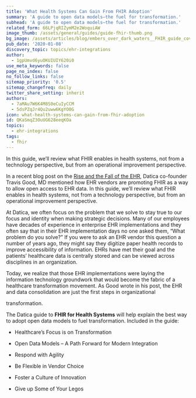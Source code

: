 ```yaml
---
title: 'What Health Systems Can Gain From FHIR Adoption'
summary: 'A guide to open data models—the fuel for transformation.'
subhead: 'A guide to open data models—the fuel for transformation.'
related_form: 66LPjqRIZymM2e2WoquiAW
image_thumb: /assets/general/guides/guide-fhir-thumb.png
bg_image: /assets/articles/blog/embers_over_dark_waters__FHIR_guide_cover_.jpg
pub_date: '2020-01-08'
discovery_topic: topics/ehr-integrations
author:
  - 1gpUmvd6yuOKUIUIY620i0
use_meta_keywords: false
page_no_index: false
no_follow_links: false
sitemap_priority: '0.5'
sitemap_changefreq: daily
twitter_share_setting: inherit
authors:
  - 7aMAu7W6K4M8S0eCuIyCCM
  - 5dsPZqJr4Qu2uww6KgYO0G
icon: what-health-systems-can-gain-from-fhir-adoption
id: QKaSmqZ3OuUG628eeqKOa
topics:
  - ehr-integrations
tags:
  - fhir
---
```

In this guide, we’ll review what FHIR enables in health systems, not from a technology perspective, but from an operational improvement perspective.

In a recent blog post on the [Rise and the Fall of the
EHR](/blog/2017-healthcare-trends-part-three-the-rise-and-fall-of-the-ehr/),
Datica co-founder Travis Good, MD mentioned how EHR vendors are promoting FHIR
as a way to allow open access to EHR data. In this guide, we’ll review what
FHIR enables in health systems, not from a technology perspective, but from an
operational improvement perspective.


At Datica, we often focus on the problem that we solve to stay true to our
focus and identity when making strategic decisions. Many of our employees have
decades of experience in enterprise EHR implementations and they often say
that in their EHR implementation days no one asked them, “What problem do you
solve?” If you were to ask an EHR vendor this question a number of years ago,
they might say they digitize paper health records to improve accessibility of
information. EHRs have met their goal and the patients’ healthcare data is
centrally stored and can be viewed across disciplines in an organization.


Today, we realize that those EHR implementations were laying the information
technology groundwork that would become the fabric of a healthcare
transformation movement. As Good wrote in his post, the EHR and data
consolidation are just the first steps in organizational

transformation. 


The Datica guide to __FHIR for Health Systems__ will help explain the best way
to adopt open data models to fuel transformation. Included in the guide:


- Healthcare’s Focus is on Transformation

- Open Data Models – A Path Forward for Modern Integration

- Respond with Agility

- Be Flexible in Vendor Choice

- Foster a Culture of Innovation

- Give up Some of Your Legos